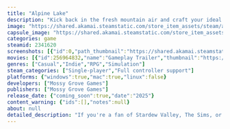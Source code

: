 ```yaml
---
title: "Alpine Lake"
description: "Kick back in the fresh mountain air and craft your ideal haven on the shores of Alpine Lake! Build and decorate your inn to bring joy and prosperity to the community. Welcome guests to your cozy escape in the woods. Farm, cook, and entertain them in your own unique way!"
image: "https://shared.akamai.steamstatic.com/store_item_assets/steam/apps/2341620/header.jpg?t=1723718121"
capsule_image: "https://shared.akamai.steamstatic.com/store_item_assets/steam/apps/2341620/capsule_231x87.jpg?t=1723718121"
categories: game
steamid: 2341620
screenshots: [{"id":0,"path_thumbnail":"https://shared.akamai.steamstatic.com/store_item_assets/steam/apps/2341620/ss_19440d5d2470163dab7ea4096af0cf1b7a87afe3.600x338.jpg?t=1723718121","path_full":"https://shared.akamai.steamstatic.com/store_item_assets/steam/apps/2341620/ss_19440d5d2470163dab7ea4096af0cf1b7a87afe3.1920x1080.jpg?t=1723718121"},{"id":1,"path_thumbnail":"https://shared.akamai.steamstatic.com/store_item_assets/steam/apps/2341620/ss_844a1dc79722a1900c297cae1052f5687e93c2f2.600x338.jpg?t=1723718121","path_full":"https://shared.akamai.steamstatic.com/store_item_assets/steam/apps/2341620/ss_844a1dc79722a1900c297cae1052f5687e93c2f2.1920x1080.jpg?t=1723718121"},{"id":2,"path_thumbnail":"https://shared.akamai.steamstatic.com/store_item_assets/steam/apps/2341620/ss_da8948cf7ddf54ea3d62f54fd0d630d7df958536.600x338.jpg?t=1723718121","path_full":"https://shared.akamai.steamstatic.com/store_item_assets/steam/apps/2341620/ss_da8948cf7ddf54ea3d62f54fd0d630d7df958536.1920x1080.jpg?t=1723718121"},{"id":3,"path_thumbnail":"https://shared.akamai.steamstatic.com/store_item_assets/steam/apps/2341620/ss_4c2aea70935df8b861cc547c42c665da0610a3e1.600x338.jpg?t=1723718121","path_full":"https://shared.akamai.steamstatic.com/store_item_assets/steam/apps/2341620/ss_4c2aea70935df8b861cc547c42c665da0610a3e1.1920x1080.jpg?t=1723718121"},{"id":4,"path_thumbnail":"https://shared.akamai.steamstatic.com/store_item_assets/steam/apps/2341620/ss_f8a37af6e9a9a664d9b51495d3bc5d7f717e1dde.600x338.jpg?t=1723718121","path_full":"https://shared.akamai.steamstatic.com/store_item_assets/steam/apps/2341620/ss_f8a37af6e9a9a664d9b51495d3bc5d7f717e1dde.1920x1080.jpg?t=1723718121"},{"id":5,"path_thumbnail":"https://shared.akamai.steamstatic.com/store_item_assets/steam/apps/2341620/ss_f90883f41a02634d3dfb0553487b2be2854740c6.600x338.jpg?t=1723718121","path_full":"https://shared.akamai.steamstatic.com/store_item_assets/steam/apps/2341620/ss_f90883f41a02634d3dfb0553487b2be2854740c6.1920x1080.jpg?t=1723718121"},{"id":6,"path_thumbnail":"https://shared.akamai.steamstatic.com/store_item_assets/steam/apps/2341620/ss_cc9ba4bd8dddc0f5ce673af94c2793aea9e0c4a5.600x338.jpg?t=1723718121","path_full":"https://shared.akamai.steamstatic.com/store_item_assets/steam/apps/2341620/ss_cc9ba4bd8dddc0f5ce673af94c2793aea9e0c4a5.1920x1080.jpg?t=1723718121"},{"id":7,"path_thumbnail":"https://shared.akamai.steamstatic.com/store_item_assets/steam/apps/2341620/ss_d696d7df8ac13861516ca51c0a9e0118010f1469.600x338.jpg?t=1723718121","path_full":"https://shared.akamai.steamstatic.com/store_item_assets/steam/apps/2341620/ss_d696d7df8ac13861516ca51c0a9e0118010f1469.1920x1080.jpg?t=1723718121"},{"id":8,"path_thumbnail":"https://shared.akamai.steamstatic.com/store_item_assets/steam/apps/2341620/ss_092229efc501775b0683f2025ee7ead5366a58e6.600x338.jpg?t=1723718121","path_full":"https://shared.akamai.steamstatic.com/store_item_assets/steam/apps/2341620/ss_092229efc501775b0683f2025ee7ead5366a58e6.1920x1080.jpg?t=1723718121"},{"id":9,"path_thumbnail":"https://shared.akamai.steamstatic.com/store_item_assets/steam/apps/2341620/ss_7ecabff8cbd4feac820fe85fbeae225fca297bf0.600x338.jpg?t=1723718121","path_full":"https://shared.akamai.steamstatic.com/store_item_assets/steam/apps/2341620/ss_7ecabff8cbd4feac820fe85fbeae225fca297bf0.1920x1080.jpg?t=1723718121"},{"id":10,"path_thumbnail":"https://shared.akamai.steamstatic.com/store_item_assets/steam/apps/2341620/ss_01fc229e4443bd67f30758e5d1d4803025e90e1b.600x338.jpg?t=1723718121","path_full":"https://shared.akamai.steamstatic.com/store_item_assets/steam/apps/2341620/ss_01fc229e4443bd67f30758e5d1d4803025e90e1b.1920x1080.jpg?t=1723718121"},{"id":11,"path_thumbnail":"https://shared.akamai.steamstatic.com/store_item_assets/steam/apps/2341620/ss_6356c6482f18662300b91ccd98e5128fce01959a.600x338.jpg?t=1723718121","path_full":"https://shared.akamai.steamstatic.com/store_item_assets/steam/apps/2341620/ss_6356c6482f18662300b91ccd98e5128fce01959a.1920x1080.jpg?t=1723718121"},{"id":12,"path_thumbnail":"https://shared.akamai.steamstatic.com/store_item_assets/steam/apps/2341620/ss_bf1cb0a56233dd2c60079d00c766cfa083652b18.600x338.jpg?t=1723718121","path_full":"https://shared.akamai.steamstatic.com/store_item_assets/steam/apps/2341620/ss_bf1cb0a56233dd2c60079d00c766cfa083652b18.1920x1080.jpg?t=1723718121"},{"id":13,"path_thumbnail":"https://shared.akamai.steamstatic.com/store_item_assets/steam/apps/2341620/ss_90b99a03e9b3bb03b46d23979af040fbee8de38c.600x338.jpg?t=1723718121","path_full":"https://shared.akamai.steamstatic.com/store_item_assets/steam/apps/2341620/ss_90b99a03e9b3bb03b46d23979af040fbee8de38c.1920x1080.jpg?t=1723718121"},{"id":14,"path_thumbnail":"https://shared.akamai.steamstatic.com/store_item_assets/steam/apps/2341620/ss_c15a8dd48fe0a10720102e28be01155e1f0c2ab4.600x338.jpg?t=1723718121","path_full":"https://shared.akamai.steamstatic.com/store_item_assets/steam/apps/2341620/ss_c15a8dd48fe0a10720102e28be01155e1f0c2ab4.1920x1080.jpg?t=1723718121"},{"id":15,"path_thumbnail":"https://shared.akamai.steamstatic.com/store_item_assets/steam/apps/2341620/ss_a530936d574a5c03b98a939c1bd53e5079082d7c.600x338.jpg?t=1723718121","path_full":"https://shared.akamai.steamstatic.com/store_item_assets/steam/apps/2341620/ss_a530936d574a5c03b98a939c1bd53e5079082d7c.1920x1080.jpg?t=1723718121"},{"id":16,"path_thumbnail":"https://shared.akamai.steamstatic.com/store_item_assets/steam/apps/2341620/ss_9ae0581939c5a4745a0cac75edaf1b6f68a948d7.600x338.jpg?t=1723718121","path_full":"https://shared.akamai.steamstatic.com/store_item_assets/steam/apps/2341620/ss_9ae0581939c5a4745a0cac75edaf1b6f68a948d7.1920x1080.jpg?t=1723718121"},{"id":17,"path_thumbnail":"https://shared.akamai.steamstatic.com/store_item_assets/steam/apps/2341620/ss_65cdfb573ec92eba2c9a94c910c49b6b726a92d9.600x338.jpg?t=1723718121","path_full":"https://shared.akamai.steamstatic.com/store_item_assets/steam/apps/2341620/ss_65cdfb573ec92eba2c9a94c910c49b6b726a92d9.1920x1080.jpg?t=1723718121"},{"id":18,"path_thumbnail":"https://shared.akamai.steamstatic.com/store_item_assets/steam/apps/2341620/ss_64176a63fe1370935c34c413e6bef7202b3817ad.600x338.jpg?t=1723718121","path_full":"https://shared.akamai.steamstatic.com/store_item_assets/steam/apps/2341620/ss_64176a63fe1370935c34c413e6bef7202b3817ad.1920x1080.jpg?t=1723718121"},{"id":19,"path_thumbnail":"https://shared.akamai.steamstatic.com/store_item_assets/steam/apps/2341620/ss_7ffecce836268e1c3aea0f4ae7b2783aa9c6e124.600x338.jpg?t=1723718121","path_full":"https://shared.akamai.steamstatic.com/store_item_assets/steam/apps/2341620/ss_7ffecce836268e1c3aea0f4ae7b2783aa9c6e124.1920x1080.jpg?t=1723718121"},{"id":20,"path_thumbnail":"https://shared.akamai.steamstatic.com/store_item_assets/steam/apps/2341620/ss_dd39f71731c6200e7bddf5bc5e1eef8d2883bc1f.600x338.jpg?t=1723718121","path_full":"https://shared.akamai.steamstatic.com/store_item_assets/steam/apps/2341620/ss_dd39f71731c6200e7bddf5bc5e1eef8d2883bc1f.1920x1080.jpg?t=1723718121"},{"id":21,"path_thumbnail":"https://shared.akamai.steamstatic.com/store_item_assets/steam/apps/2341620/ss_63bf346b7070b7508f577d8dc75e05d20ef34620.600x338.jpg?t=1723718121","path_full":"https://shared.akamai.steamstatic.com/store_item_assets/steam/apps/2341620/ss_63bf346b7070b7508f577d8dc75e05d20ef34620.1920x1080.jpg?t=1723718121"}]
movies: [{"id":256964832,"name":"Gameplay Trailer","thumbnail":"https://shared.akamai.steamstatic.com/store_item_assets/steam/apps/256964832/movie.293x165.jpg?t=1708898789","webm":{"480":"http://video.akamai.steamstatic.com/store_trailers/256964832/movie480_vp9.webm?t=1708898789","max":"http://video.akamai.steamstatic.com/store_trailers/256964832/movie_max_vp9.webm?t=1708898789"},"mp4":{"480":"http://video.akamai.steamstatic.com/store_trailers/256964832/movie480.mp4?t=1708898789","max":"http://video.akamai.steamstatic.com/store_trailers/256964832/movie_max.mp4?t=1708898789"},"highlight":true}]
genres: ["Casual","Indie","RPG","Simulation"]
steam_categories: ["Single-player","Full controller support"]
platforms: {"windows":true,"mac":true,"linux":false}
developers: ["Mossy Grove Games"]
publishers: ["Mossy Grove Games"]
release_date: {"coming_soon":true,"date":"2025"}
content_warning: {"ids":[],"notes":null}
about: null
detailed_description: "If you're a fan of Stardew Valley, The Sims, or Animal Crossing, Alpine Lake is the perfect cozy getaway for you.<br><br><img class=\"bb_img\" src=\"https://shared.akamai.steamstatic.com/store_item_assets/steam/apps/2341620/extras/Category_Title_Graphic_Build.png?t=1723718121\" /><br><img class=\"bb_img\" src=\"https://shared.akamai.steamstatic.com/store_item_assets/steam/apps/2341620/extras/Construction_v01.gif?t=1723718121\" /><br>Shape your inn from the ground up by designing and constructing buildings entirely from scratch. Your imagination sets the limits – create any layout you can envision!<br><br><img class=\"bb_img\" src=\"https://shared.akamai.steamstatic.com/store_item_assets/steam/apps/2341620/extras/Category_Title_Graphic_Hospitality.png?t=1723718121\" /><br><img class=\"bb_img\" src=\"https://shared.akamai.steamstatic.com/store_item_assets/steam/apps/2341620/extras/Checkin_v01.gif?t=1723718121\" /><br>Every guest arrives with their own personality and narrative. Extend a warm welcome, provide them a cozy haven, and unravel the stories they carry within.<br><br><img class=\"bb_img\" src=\"https://shared.akamai.steamstatic.com/store_item_assets/steam/apps/2341620/extras/Category_Title_Graphic_Explore.png?t=1723718121\" /><br><img class=\"bb_img\" src=\"https://shared.akamai.steamstatic.com/store_item_assets/steam/apps/2341620/extras/Dog_v01.gif?t=1723718121\" /><br>Embark on a journey through an expansive alpine region, uncovering hidden treasures and valuable resources. Bring along your faithful canine companion for a hike and see what buried goodies you might unearth along the way!<br><br><img class=\"bb_img\" src=\"https://shared.akamai.steamstatic.com/store_item_assets/steam/apps/2341620/extras/Category_Title_Graphic_Help.png?t=1723718121\" /><br><img class=\"bb_img\" src=\"https://shared.akamai.steamstatic.com/store_item_assets/steam/apps/2341620/extras/Town_v01.gif?t=1723718121\" /><br>Engage with a lively community of townspeople, each with their own unique stories. Support your neighbors by sending your guests to local businesses, adding to the collective growth of the town.<br><br><img class=\"bb_img\" src=\"https://shared.akamai.steamstatic.com/store_item_assets/steam/apps/2341620/extras/Category_Title_Graphic_Cooking.png?t=1723718121\" /><br><img class=\"bb_img\" src=\"https://shared.akamai.steamstatic.com/store_item_assets/steam/apps/2341620/extras/Farming_Gif_v01.gif?t=1723718121\" /><br>Cultivate your own farm to harvest top-notch ingredients, ensuring delightful meals for your guests. Enhance your culinary expertise by upgrading your kitchen and mastering an expanding assortment of recipes acquired on your journey! You may even build, decorate, and open your restaurant on your property for the best eating experience you can provide for your guests!<br><br><img class=\"bb_img\" src=\"https://shared.akamai.steamstatic.com/store_item_assets/steam/apps/2341620/extras/Category_Title_Graphic_Fishing.png?t=1723718121\" /><br><img class=\"bb_img\" src=\"https://shared.akamai.steamstatic.com/store_item_assets/steam/apps/2341620/extras/Fishing_Gif_25fps.gif?t=1723718121\" /><br>Lose yourself in one of the many relaxing activities, such as fishing, photography, and crafting."
---
```


